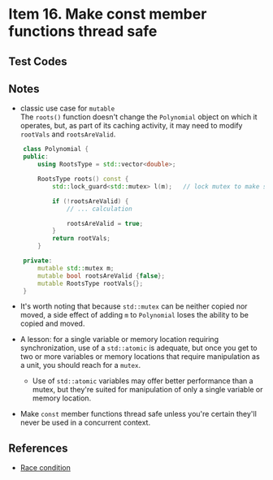 # Item 16. Make const member functions thread safe

## Test Codes

## Notes

- classic use case for `mutable`    
The `roots()` function doesn't change the `Polynomial` object on which it operates, but, as part of its caching activity, it may need to modify `rootVals` and `rootsAreValid`.     

```c++
    class Polynomial {
    public:
        using RootsType = std::vector<double>;

        RootsType roots() const {
            std::lock_guard<std::mutex> l(m);   // lock mutex to make sure thread safe

            if (!rootsAreValid) {
                // ... calculation

                rootsAreValid = true;
            }
            return rootVals;
        }

    private:
        mutable std::mutex m;
        mutable bool rootsAreValid {false}; 
        mutable RootsType rootVals{};
    }
```

- It's worth noting that because `std::mutex` can be neither copied nor moved, a side effect of adding `m` to `Polynomial` loses the ability to be copied and moved.     

- A lesson: for a single variable or memory location requiring synchronization, use of a `std::atomic` is adequate, but once you get to two or more variables or memory locations that require manipulation as a unit, you should reach for a `mutex`.     
  - Use of `std::atomic` variables may offer better performance than a mutex, but they're suited for manipulation of only a single variable or memory location.     

- Make `const` member functions thread safe unless you're certain they'll never be used in a concurrent context.     

## References
- [Race condition](https://en.wikipedia.org/wiki/Race_condition)
